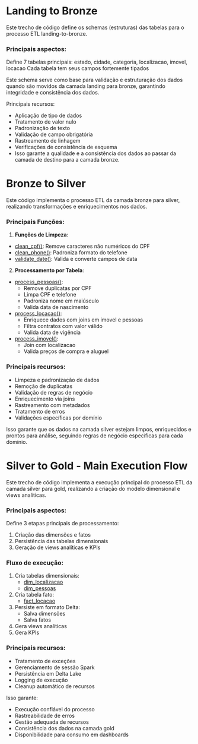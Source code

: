 
# Landing to Bronze

Este trecho de código define os schemas (estruturas) das tabelas para o processo ETL landing-to-bronze.
### Principais aspectos:

Define 7 tabelas principais: estado, cidade, categoria, localizacao, imovel, locacao
Cada tabela tem seus campos fortemente tipados

Este schema serve como base para validação e estruturação dos dados quando são movidos da camada landing para bronze, garantindo integridade e consistência dos dados.

Principais recursos:
- Aplicação de tipo de dados
- Tratamento de valor nulo
- Padronização de texto
- Validação de campo obrigatória
- Rastreamento de linhagem
- Verificações de consistência de esquema
- Isso garante a qualidade e a consistência dos dados ao passar da camada de destino para a camada bronze.

# Bronze to Silver

Este código implementa o processo ETL da camada bronze para silver, realizando transformações e enriquecimentos nos dados.

### Principais Funções:

1. **Funções de Limpeza**:

- [clean_cpf()](vscode-file://vscode-app/c:/Users/eriks/AppData/Local/Programs/Microsoft%20VS%20Code/resources/app/out/vs/code/electron-sandbox/workbench/workbench.html): Remove caracteres não numéricos do CPF
- [clean_phone()](vscode-file://vscode-app/c:/Users/eriks/AppData/Local/Programs/Microsoft%20VS%20Code/resources/app/out/vs/code/electron-sandbox/workbench/workbench.html): Padroniza formato do telefone
- [validate_date()](vscode-file://vscode-app/c:/Users/eriks/AppData/Local/Programs/Microsoft%20VS%20Code/resources/app/out/vs/code/electron-sandbox/workbench/workbench.html): Valida e converte campos de data

2. **Processamento por Tabela**:

- [process_pessoas()](vscode-file://vscode-app/c:/Users/eriks/AppData/Local/Programs/Microsoft%20VS%20Code/resources/app/out/vs/code/electron-sandbox/workbench/workbench.html):    
    - Remove duplicatas por CPF
    - Limpa CPF e telefone
    - Padroniza nome em maiúsculo
    - Valida data de nascimento
- [process_locacao()](vscode-file://vscode-app/c:/Users/eriks/AppData/Local/Programs/Microsoft%20VS%20Code/resources/app/out/vs/code/electron-sandbox/workbench/workbench.html):
    - Enriquece dados com joins em imovel e pessoas
    - Filtra contratos com valor válido
    - Valida data de vigência
- [process_imovel()](vscode-file://vscode-app/c:/Users/eriks/AppData/Local/Programs/Microsoft%20VS%20Code/resources/app/out/vs/code/electron-sandbox/workbench/workbench.html):
    - Join com localizacao
    - Valida preços de compra e aluguel

### Principais recursos:

- Limpeza e padronização de dados
- Remoção de duplicatas
- Validação de regras de negócio
- Enriquecimento via joins
- Rastreamento com metadados
- Tratamento de erros
- Validações específicas por domínio

Isso garante que os dados na camada silver estejam limpos, enriquecidos e prontos para análise, seguindo regras de negócio específicas para cada domínio.

# Silver to Gold - Main Execution Flow

Este trecho de código implementa a execução principal do processo ETL da camada silver para gold, realizando a criação do modelo dimensional e views analíticas.

### Principais aspectos:

Define 3 etapas principais de processamento:
1. Criação das dimensões e fatos
2. Persistência das tabelas dimensionais
3. Geração de views analíticas e KPIs

### Fluxo de execução:
1. Cria tabelas dimensionais:
    - [dim_localizacao](vscode-file://vscode-app/c:/Users/eriks/AppData/Local/Programs/Microsoft%20VS%20Code/resources/app/out/vs/code/electron-sandbox/workbench/workbench.html)
    - [dim_pessoas](vscode-file://vscode-app/c:/Users/eriks/AppData/Local/Programs/Microsoft%20VS%20Code/resources/app/out/vs/code/electron-sandbox/workbench/workbench.html)
2. Cria tabela fato:
    - [fact_locacao](vscode-file://vscode-app/c:/Users/eriks/AppData/Local/Programs/Microsoft%20VS%20Code/resources/app/out/vs/code/electron-sandbox/workbench/workbench.html)
3. Persiste em formato Delta:
    - Salva dimensões
    - Salva fatos
4. Gera views analíticas
5. Gera KPIs

### Principais recursos:
- Tratamento de exceções
- Gerenciamento de sessão Spark
- Persistência em Delta Lake
- Logging de execução
- Cleanup automático de recursos

Isso garante:
- Execução confiável do processo
- Rastreabilidade de erros
- Gestão adequada de recursos
- Consistência dos dados na camada gold
- Disponibilidade para consumo em dashboards